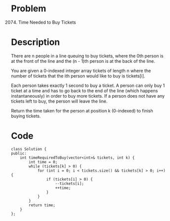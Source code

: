 # Problem
2074. Time Needed to Buy Tickets

# Description
There are n people in a line queuing to buy tickets, where the 0th person is at the front of the line and the (n - 1)th person is at the back of the line.

You are given a 0-indexed integer array tickets of length n where the number of tickets that the ith person would like to buy is tickets[i].

Each person takes exactly 1 second to buy a ticket. A person can only buy 1 ticket at a time and has to go back to the end of the line (which happens instantaneously) in order to buy more tickets. If a person does not have any tickets left to buy, the person will leave the line.

Return the time taken for the person at position k (0-indexed) to finish buying tickets.

# Code
```
class Solution {
public:
    int timeRequiredToBuy(vector<int>& tickets, int k) {
        int time = 0;
        while (tickets[k] > 0) {
            for (int i = 0; i < tickets.size() && tickets[k] > 0; i++) {
                if (tickets[i] > 0) {
                    --tickets[i];
                    ++time;
                }
            }
        }
        return time;
    }
};
```